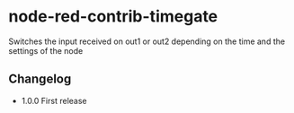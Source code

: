 # node-red-contrib-timegate
Switches the input received on out1 or out2 depending on the time and the settings of the node

## Changelog
* 1.0.0 First release